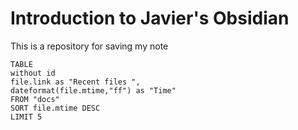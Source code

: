 
# Introduction to Javier's Obsidian

This is a repository for saving my note

```dataview
TABLE
without id
file.link as "Recent files ",
dateformat(file.mtime,"ff") as "Time"
FROM "docs"
SORT file.mtime DESC
LIMIT 5
```
